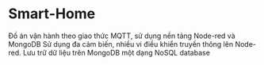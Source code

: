 # Smart-Home
Đồ án vận hành theo giao thức MQTT, sử dụng nền tảng Node-red và MongoDB
Sử dụng đa cảm biến, nhiều vi điều khiển truyền thông lên Node-red.
Lưu trữ dữ liệu trên MongoDB một dạng NoSQL database

